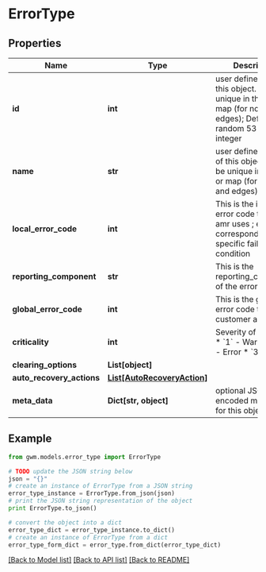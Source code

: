 # ErrorType


## Properties
Name | Type | Description | Notes
------------ | ------------- | ------------- | -------------
**id** | **int** | user defined &#x60;id&#x60; of this object. Must be unique in the site or map (for nodes and edges); Default random 53 bit integer | [optional] 
**name** | **str** | user defined &#x60;name&#x60; of this object. Must be unique in the site or map (for nodes and edges) | 
**local_error_code** | **int** | This is the internal error code that io amr uses ; each corresponds to a specific failure condition | 
**reporting_component** | **str** | This is the reporting_component of the error | 
**global_error_code** | **int** | This is the global error code that the customer assigns  | [optional] 
**criticality** | **int** | Severity of the error  * &#x60;1&#x60; - Warning * &#x60;2&#x60; - Error * &#x60;3&#x60; - Ignore | [optional] 
**clearing_options** | **List[object]** |  | [optional] 
**auto_recovery_actions** | [**List[AutoRecoveryAction]**](AutoRecoveryAction.md) |  | [optional] 
**meta_data** | **Dict[str, object]** | optional JSON encoded metadata for this object | [optional] 

## Example

```python
from gwm.models.error_type import ErrorType

# TODO update the JSON string below
json = "{}"
# create an instance of ErrorType from a JSON string
error_type_instance = ErrorType.from_json(json)
# print the JSON string representation of the object
print ErrorType.to_json()

# convert the object into a dict
error_type_dict = error_type_instance.to_dict()
# create an instance of ErrorType from a dict
error_type_form_dict = error_type.from_dict(error_type_dict)
```
[[Back to Model list]](../README.md#documentation-for-models) [[Back to API list]](../README.md#documentation-for-api-endpoints) [[Back to README]](../README.md)


